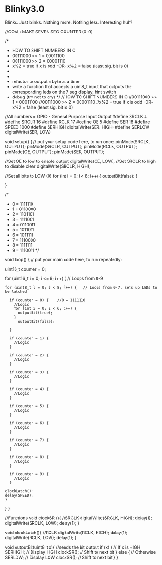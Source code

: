 # Blinky3.0
Blinks. Just blinks. Nothing more. Nothing less. Interesting huh?


//GOAL: MAKE SEVEN SEG COUNTER (0-9)

/*
 * HOW TO SHIFT NUMBERS IN C
 * 00111000 >> 1 = 00011100
 * 00111000 >> 2 = 00001110
 * x%2 = true if x is odd -OR- x%2 = false (least sig. bit is 0)
 * 
 * 
 * refactor to output a byte at a time
 * write a function that accepts a uint8_t input that outputs the corresponding leds on the 7 seg display, hint switch
 * debug (try not to cry)
 */
//HOW TO SHIFT NUMBERS IN C
//00111000 >> 1 = 00011100
//00111000 >> 2 = 00001110
//x%2 = true if x is odd -OR- x%2 = false (least sig. bit is 0)

//All numbers = GPIO - General Purpose Input Output
#define SRCLK 4
#define SRCLR 16
#define RCLK 17
#define OE 5
#define SER 18
#define SPEED 1000
#define SERHIGH digitalWrite(SER, HIGH)
#define SERLOW digitalWrite(SER, LOW)



void setup() {
  // put your setup code here, to run once:
  pinMode(SRCLK, OUTPUT);
  pinMode(SRCLR, OUTPUT);
  pinMode(RCLK, OUTPUT);
  pinMode(OE, OUTPUT);
  pinMode(SER, OUTPUT);

  //Set OE to low to enable output
  digitalWrite(OE, LOW);
  //Set SRCLR to high to disable clear
  digitalWrite(SRCLR, HIGH);


  //Set all bits to LOW (0)
  for (int i = 0; i < 8; i++) {
    outputBit(false);
  }

}

/*
 * 0 = 1111110
 * 1 = 0110000
 * 2 = 1101101
 * 3 = 1111001
 * 4 = 0110011
 * 5 = 1011011
 * 6 = 1011111
 * 7 = 1110000
 * 8 = 1111111
 * 9 = 1110011
 */

void loop() {
  // put your main code here, to run repeatedly:
  
  uint16_t counter = 0;
  
  for (uint16_t i = 0; i <= 9; i++) {   // Loops from 0-9
    
    for (uint8_t l = 0; l < 8; l++) {   // Loops from 0-7, sets up LEDs to be latched
      
      if (counter = 0) {    //0 = 1111110
        //Logic
        for (int i = 0; i < 6; i++) {
          outputBit(true);
        }
          outputBit(false);
        
      }
      
      if (counter = 1) {
        //Logic
      }
      
      if (counter = 2) {
        //Logic
      }
      
      if (counter = 3) {
        //Logic
      }
      
      if (counter = 4) {
        //Logic
      }
  
      if (counter = 5) {
        //Logic
      }
  
      if (counter = 6) {
        //Logic
      }
  
      if (counter = 7) {
        //Logic
      }
  
      if (counter = 8) {
        //Logic
      }
  
      if (counter = 9) {
        //Logic
      }
    
    clockLatch();
    delay(SPEED);
    }
  }
}



//Functions
void clockSR (){  //SRCLK 
    digitalWrite(SRCLK, HIGH);
    delay(1);
    digitalWrite(SRCLK, LOW);
    delay(1);
}

void clockLatch(){  //RCLK
    digitalWrite(RCLK, HIGH);
    delay(1);
    digitalWrite(RCLK, LOW);
    delay(1);
}

void outputBit(uint8_t x){   //sends the bit output
    if (x) {                 // If x is HIGH
      SERHIGH;               // Display HIGH
      clockSR();             // Shift to next bit
    } else {                 // Otherwise
      SERLOW;                // Display LOW
      clockSR();             // Shift to next bit
    }
}
